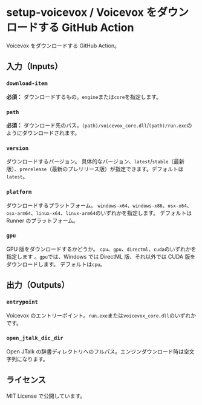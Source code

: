 # setup-voicevox / Voicevox をダウンロードする GitHub Action

Voicevox をダウンロードする GitHub Action。

## 入力（Inputs）

### `download-item`

**必須：** ダウンロードするもの。`engine`または`core`を指定します。

### `path`

**必須：** ダウンロード先のパス。`(path)/voicevox_core.dll`/`(path)/run.exe`のようにダウンロードされます。

### `version`

ダウンロードするバージョン。
具体的なバージョン、`latest`/`stable`（最新版）、`prerelease`（最新のプレリリース版）が指定できます。デフォルトは`latest`。

### `platform`

ダウンロードするプラットフォーム。
`windows-x64`、`windows-x86`、`osx-x64`、`osx-arm64`、`linux-x64`、`linux-arm64`のいずれかを指定します。
デフォルトは Runner のプラットフォーム。

### `gpu`

GPU 版をダウンロードするかどうか。
`cpu`、`gpu`、`directml`、`cuda`のいずれかを指定します
。`gpu`では、Windows では DirectML 版、それ以外では CUDA 版をダウンロードします。
デフォルトは`cpu`。

## 出力（Outputs）

### `entrypoint`

Voicevox のエントリーポイント。`run.exe`または`voicevox_core.dll`のいずれかです。

### `open_jtalk_dic_dir`

Open JTalk の辞書ディレクトリへのフルパス。エンジンダウンロード時は空文字列になります。

## ライセンス

MIT License で公開しています。
